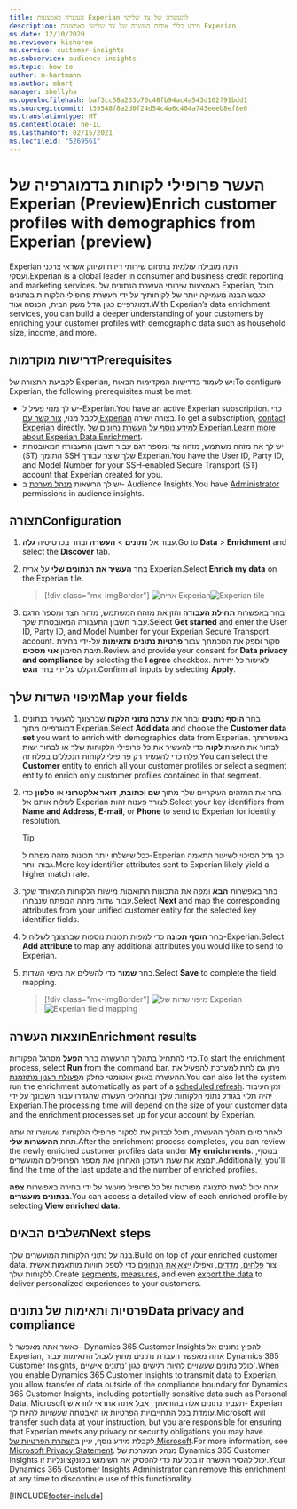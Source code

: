 ```yaml
---
title: העשרה באמצעות Experian להעשרה של צד שלישי
description: מידע כללי אודות העשרה של צד שלישי באמצעות Experian.
ms.date: 12/10/2020
ms.reviewer: kishorem
ms.service: customer-insights
ms.subservice: audience-insights
ms.topic: how-to
author: m-hartmann
ms.author: mhart
manager: shellyha
ms.openlocfilehash: baf3cc58a233b70c48fb94ac4a543d162f91bdd1
ms.sourcegitcommit: 139548f8a2d0f24d54c4a6c404a743eeeb8ef8e0
ms.translationtype: HT
ms.contentlocale: he-IL
ms.lasthandoff: 02/15/2021
ms.locfileid: "5269561"
---
```

# <a name="enrich-customer-profiles-with-demographics-from-experian-preview"></a><span data-ttu-id="a8559-103">העשר פרופילי לקוחות בדמוגרפיה של Experian ‏(Preview)</span><span class="sxs-lookup"><span data-stu-id="a8559-103">Enrich customer profiles with demographics from Experian (preview)</span></span>

<span data-ttu-id="a8559-104">Experian הינה מובילה עולמית בתחום שירותי דיווח ושיווק אשראי צרכני ועסקי.</span><span class="sxs-lookup"><span data-stu-id="a8559-104">Experian is a global leader in consumer and business credit reporting and marketing services.</span></span> <span data-ttu-id="a8559-105">באמצעות שירותי העשרת הנתונים של Experian, תוכל לגבש הבנה מעמיקה יותר של לקוחותיך על ידי העשרת פרופילי הלקוחות בנתונים דמוגרפיים כגון גודל משק הבית, הכנסה ועוד.</span><span class="sxs-lookup"><span data-stu-id="a8559-105">With Experian’s data enrichment services, you can build a deeper understanding of your customers by enriching your customer profiles with demographic data such as household size, income, and more.</span></span>

## <a name="prerequisites"></a><span data-ttu-id="a8559-106">דרישות מוקדמות</span><span class="sxs-lookup"><span data-stu-id="a8559-106">Prerequisites</span></span>

<span data-ttu-id="a8559-107">לקביעת התצורה של Experian, יש לעמוד בדרישות המקדימות הבאות:</span><span class="sxs-lookup"><span data-stu-id="a8559-107">To configure Experian, the following prerequisites must be met:</span></span>

- <span data-ttu-id="a8559-108">יש לך מנוי פעיל ל-Experian.</span><span class="sxs-lookup"><span data-stu-id="a8559-108">You have an active Experian subscription.</span></span> <span data-ttu-id="a8559-109">כדי לקבל מנוי, [צור קשר עם Experian](https://www.experian.com/marketing-services/contact) בצורה ישירה.</span><span class="sxs-lookup"><span data-stu-id="a8559-109">To get a subscription, [contact Experian](https://www.experian.com/marketing-services/contact) directly.</span></span> <span data-ttu-id="a8559-110">[למידע נוסף על העשרת נתונים של Experian](https://www.experian.com/marketing-services/microsoft?cmpid=ems_web_mci_cdppage).</span><span class="sxs-lookup"><span data-stu-id="a8559-110">[Learn more about Experian Data Enrichment](https://www.experian.com/marketing-services/microsoft?cmpid=ems_web_mci_cdppage).</span></span>
- <span data-ttu-id="a8559-111">יש לך את מזהה משתמש, מזהה צד ומספר דגם עבור חשבון התעבורה המאובטחת (ST) התומך SSH שלך שיצר עבורך Experian.</span><span class="sxs-lookup"><span data-stu-id="a8559-111">You have the User ID, Party ID, and Model Number for your SSH-enabled Secure Transport (ST) account that Experian created for you.</span></span>
- <span data-ttu-id="a8559-112">יש לך הרשאות [מנהל מערכת](permissions.md#administrator) ב- Audience Insights.</span><span class="sxs-lookup"><span data-stu-id="a8559-112">You have [Administrator](permissions.md#administrator) permissions in audience insights.</span></span>

## <a name="configuration"></a><span data-ttu-id="a8559-113">תצורה</span><span class="sxs-lookup"><span data-stu-id="a8559-113">Configuration</span></span>

1. <span data-ttu-id="a8559-114">עבור אל **נתונים** > **העשרה** ובחר בכרטיסיה **גלה**.</span><span class="sxs-lookup"><span data-stu-id="a8559-114">Go to **Data** > **Enrichment** and select the **Discover** tab.</span></span>

1. <span data-ttu-id="a8559-115">בחר **העשיר את הנתונים שלי** על אריח Experian.</span><span class="sxs-lookup"><span data-stu-id="a8559-115">Select **Enrich my data** on the Experian tile.</span></span>

   > [!div class="mx-imgBorder"]
   > <span data-ttu-id="a8559-116">![אריח Experian](media/experian-tile.png "אריח Experian")</span><span class="sxs-lookup"><span data-stu-id="a8559-116">![Experian tile](media/experian-tile.png "Experian tile")</span></span>

1. <span data-ttu-id="a8559-117">בחר באפשרות **תחילת העבודה** והזן את מזהה המשתמש, מזהה הצד ומספר הדגם עבור חשבון התעבורה המאובטחת שלך.</span><span class="sxs-lookup"><span data-stu-id="a8559-117">Select **Get started** and enter the User ID, Party ID, and Model Number for your Experian Secure Transport account.</span></span> <span data-ttu-id="a8559-118">סקור וספק את הסכמתך עבור **פרטיות נתונים ותאימות** על-ידי בחירת תיבת הסימון **אני מסכים**.</span><span class="sxs-lookup"><span data-stu-id="a8559-118">Review and provide your consent for **Data privacy and compliance** by selecting the **I agree** checkbox.</span></span> <span data-ttu-id="a8559-119">לאישור כל יחידות הקלט על ידי בחר **הגש**.</span><span class="sxs-lookup"><span data-stu-id="a8559-119">Confirm all inputs by selecting **Apply**.</span></span>

## <a name="map-your-fields"></a><span data-ttu-id="a8559-120">מיפוי השדות שלך</span><span class="sxs-lookup"><span data-stu-id="a8559-120">Map your fields</span></span>

1.  <span data-ttu-id="a8559-121">בחר **הוסף נתונים** ובחר את **ערכת נתוני הלקוח** שברצונך להעשיר בנתונים דמוגרפיים מתוך Experian.</span><span class="sxs-lookup"><span data-stu-id="a8559-121">Select **Add data** and choose the **Customer data set** you want to enrich with demographics data from Experian.</span></span> <span data-ttu-id="a8559-122">באפשרותך לבחור את הישות **לקוח** כדי להעשיר את כל פרופילי הלקוחות שלך או לבחור ישות פלח כדי להעשיר רק פרופילי לקוחות הנכללים בפלח זה.</span><span class="sxs-lookup"><span data-stu-id="a8559-122">You can select the **Customer** entity to enrich all your customer profiles or select a segment entity to enrich only customer profiles contained in that segment.</span></span>

1. <span data-ttu-id="a8559-123">בחר את המזהים העיקריים שלך מתוך **שם וכתובת**, **דואר אלקטרוני** או **טלפון** כדי לשלוח אותם אל Experian לצורך פענוח זהות.</span><span class="sxs-lookup"><span data-stu-id="a8559-123">Select your key identifiers from **Name and Address**, **E-mail**, or **Phone** to send to Experian for identity resolution.</span></span>

   > [!TIP]
   > <span data-ttu-id="a8559-124">ככל שישלחו יותר תכונות מזהה מפתח ל-Experian כך גדל הסיכוי לשיעור התאמה גבוה יותר.</span><span class="sxs-lookup"><span data-stu-id="a8559-124">More key identifier attributes sent to Experian likely yield a higher match rate.</span></span>

1. <span data-ttu-id="a8559-125">בחר באפשרות **הבא** ומפה את התכונות התואמות מישות הלקוחות המאוחד שלך עבור שדות מזהה המפתח שנבחרו.</span><span class="sxs-lookup"><span data-stu-id="a8559-125">Select **Next** and map the corresponding attributes from your unified customer entity for the selected key identifier fields.</span></span>

1. <span data-ttu-id="a8559-126">בחר **הוסף תכונה** כדי למפות תכונות נוספות שברצונך לשלוח ל-Experian.</span><span class="sxs-lookup"><span data-stu-id="a8559-126">Select **Add attribute** to map any additional attributes you would like to send to Experian.</span></span>

1.  <span data-ttu-id="a8559-127">בחר **שמור** כדי להשלים את מיפוי השדות.</span><span class="sxs-lookup"><span data-stu-id="a8559-127">Select **Save** to complete the field mapping.</span></span>

    > [!div class="mx-imgBorder"]
    > <span data-ttu-id="a8559-128">![מיפוי שדות של Experian](media/experian-field-mapping.png "מיפוי שדות של Experian")</span><span class="sxs-lookup"><span data-stu-id="a8559-128">![Experian field mapping](media/experian-field-mapping.png "Experian field mapping")</span></span>

## <a name="enrichment-results"></a><span data-ttu-id="a8559-129">תוצאות העשרה</span><span class="sxs-lookup"><span data-stu-id="a8559-129">Enrichment results</span></span>

<span data-ttu-id="a8559-130">כדי להתחיל בתהליך ההעשרה בחר **הפעל** מסרגל הפקודות.</span><span class="sxs-lookup"><span data-stu-id="a8559-130">To start the enrichment process, select **Run** from the command bar.</span></span> <span data-ttu-id="a8559-131">ניתן גם לתת למערכת להפעיל את ההעשרה באופן אוטומטי כחלק מ[פעולת רענון מתוזמנת](system.md#schedule-tab).</span><span class="sxs-lookup"><span data-stu-id="a8559-131">You can also let the system run the enrichment automatically as part of a [scheduled refresh](system.md#schedule-tab).</span></span> <span data-ttu-id="a8559-132">זמן העיבוד יהיה תלוי בגודל נתוני הלקוחות שלך ובתהליכי העשרה שהגדרו עבור חשבונך על ידי Experian.</span><span class="sxs-lookup"><span data-stu-id="a8559-132">The processing time will depend on the size of your customer data and the enrichment processes set up for your account by Experian.</span></span>

<span data-ttu-id="a8559-133">לאחר סיום תהליך ההעשרה, תוכל לבדוק את לסקור פרופילי הלקוחות שעושרו זה עתה תחת **ההעשרות שלי**.</span><span class="sxs-lookup"><span data-stu-id="a8559-133">After the enrichment process completes, you can review the newly enriched customer profiles data under **My enrichments**.</span></span> <span data-ttu-id="a8559-134">בנוסף, תמצא את שעת העדכון האחרון ואת מספר הפרופילים המועשרים.</span><span class="sxs-lookup"><span data-stu-id="a8559-134">Additionally, you'll find the time of the last update and the number of enriched profiles.</span></span>

<span data-ttu-id="a8559-135">אתה יכול לגשת לתצוגה מפורטת של כל פרופיל מועשר על ידי בחירה באפשרות **צפה בנתונים מועשרים**.</span><span class="sxs-lookup"><span data-stu-id="a8559-135">You can access a detailed view of each enriched profile by selecting **View enriched data**.</span></span>

## <a name="next-steps"></a><span data-ttu-id="a8559-136">השלבים הבאים</span><span class="sxs-lookup"><span data-stu-id="a8559-136">Next steps</span></span>

<span data-ttu-id="a8559-137">בנה על נתוני הלקוחות המועשרים שלך.</span><span class="sxs-lookup"><span data-stu-id="a8559-137">Build on top of your enriched customer data.</span></span> <span data-ttu-id="a8559-138">צור [פלחים](segments.md), [מדדים](measures.md), ואפילו [ייצא את הנתונים](export-destinations.md) כדי לספק חוויות מותאמות אישית ללקוחות שלך.</span><span class="sxs-lookup"><span data-stu-id="a8559-138">Create [segments](segments.md), [measures](measures.md), and even [export the data](export-destinations.md) to deliver personalized experiences to your customers.</span></span>

## <a name="data-privacy-and-compliance"></a><span data-ttu-id="a8559-139">פרטיות ותאימות של נתונים</span><span class="sxs-lookup"><span data-stu-id="a8559-139">Data privacy and compliance</span></span>

<span data-ttu-id="a8559-140">כאשר אתה מאפשר ל- Dynamics 365 Customer Insights להפיץ נתונים אל Experian, אתה מאפשר העברת נתונים מחוץ לגבול התאימות עבור Dynamics 365 Customer Insights, כולל נתונים שעשויים להיות רגישים כגון 'נתונים אישיים'.</span><span class="sxs-lookup"><span data-stu-id="a8559-140">When you enable Dynamics 365 Customer Insights to transmit data to Experian, you allow transfer of data outside of the compliance boundary for Dynamics 365 Customer Insights, including potentially sensitive data such as Personal Data.</span></span> <span data-ttu-id="a8559-141">Microsoft תעביר נתונים אלה בהוראתך, אבל אתה אחראי לוודא ש- Experian עומדת בכל התחייבויות הפרטיות או האבטחה שעשויות להיות לך.</span><span class="sxs-lookup"><span data-stu-id="a8559-141">Microsoft will transfer such data at your instruction, but you are responsible for ensuring that Experian meets any privacy or security obligations you may have.</span></span> <span data-ttu-id="a8559-142">לקבלת מידע נוסף, עיין ב[הצהרת הפרטיות של Microsoft](https://go.microsoft.com/fwlink/?linkid=396732).</span><span class="sxs-lookup"><span data-stu-id="a8559-142">For more information, see [Microsoft Privacy Statement](https://go.microsoft.com/fwlink/?linkid=396732).</span></span>
<span data-ttu-id="a8559-143">מנהל המערכת של Dynamics 365 Customer Insights יכול להסיר העשרה זו בכל עת כדי להפסיק את השימוש בפונקציונליות זו.</span><span class="sxs-lookup"><span data-stu-id="a8559-143">Your Dynamics 365 Customer Insights Administrator can remove this enrichment at any time to discontinue use of this functionality.</span></span>


[!INCLUDE[footer-include](../includes/footer-banner.md)]